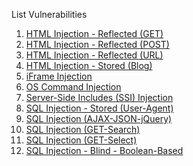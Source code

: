 List Vulnerabilities
1. [HTML Injection - Reflected (GET)](HTML%20Injection%20-%20Reflected%20(GET).md)
2. [HTML Injection - Reflected (POST)](HTML%20Injection%20-%20Reflected%20%28POST%29.md)
3. [HTML Injection - Reflected (URL)](HTML%20Injection%20-%20Reflected%20%28URL%29.md)
4. [HTML Injection - Stored (Blog)](HTML%20Injection%20-%20Stored%20%28Blog%29.md)
5. [iFrame Injection](iFrame%20Injection.md)
6. [OS Command Injection](OS%20Command%20Injection.md)
7. [Server-Side Includes (SSI) Injection](Server-Side%20Includes%20%28SSI%29%20Injection.md)
8. [SQL Injection - Stored (User-Agent)](SQL%20Injection%20-%20Stored%20%28User-Agent%29.md)
9. [SQL Injection (AJAX-JSON-jQuery)](SQL%20Injection%20%28AJAX-JSON-jQuery%29.md)
10. [SQL Injection (GET-Search)](SQL%20Injection%20%28GET-Search%29.md)
11. [SQL Injection (GET-Select)](SQL%20Injection%20%28GET-Select%29.md)
12. [SQL Injection - Blind - Boolean-Based](SQL%20Injection%20-%20Blind%20-%20Boolean-Based.md)
